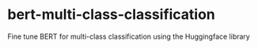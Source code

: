 # bert-multi-class-classification
Fine tune BERT for multi-class classification using the Huggingface library
